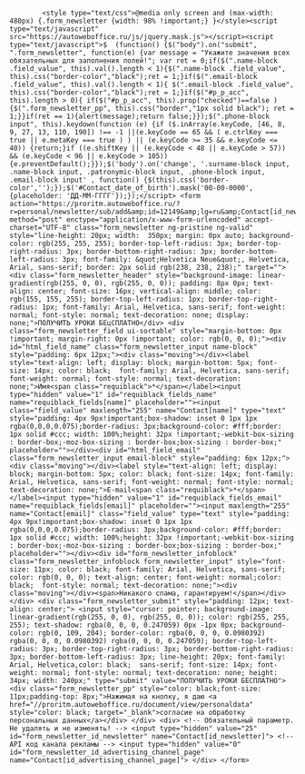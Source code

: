             <style type="text/css">@media only screen and (max-width: 480px) {.form_newsletter {width: 98% !important;} }</style><script type="text/javascript" src="https://autoweboffice.ru/js/jquery.mask.js"></script><script type="text/javascript">$	(function() {$("body").on("submit", ".form_newsletter", function(e) {var message = "Укажите значения всех обязательных для заполнения полей!"; var ret = 0;if($(".name-block .field_value", this).val().length < 1){$(".name-block .field_value", this).css("border-color","black");ret = 1;}if($(".email-block .field_value", this).val().length < 1){ $(".email-block .field_value", this).css("border-color","black");ret = 1;}if($("#p_p_acc", this).length > 0){ if($("#p_p_acc", this).prop("checked")==false ){$(".form_newsletter_pp", this).css("border","1px solid black"); ret = 1;}}if(ret == 1){alert(message);return false;}});$(".phone-block input", this).keydown(function (e) {if ($.inArray(e.keyCode, [46, 8, 9, 27, 13, 110, 190]) !== -1 ||(e.keyCode == 65 && ( e.ctrlKey === true || e.metaKey === true ) ) || (e.keyCode >= 35 && e.keyCode <= 40)) {return;}if ((e.shiftKey || (e.keyCode < 48 || e.keyCode > 57)) && (e.keyCode < 96 || e.keyCode > 105)) {e.preventDefault();}});$('body').on('change', '.surname-block input, .name-block input, .patronymic-block input, .phone-block input, .email-block input' , function() {$(this).css('border-color','');});$('#Contact_date_of_birth').mask('00-00-0000', {placeholder: 'ДД-ММ-ГГГГ'});});</script> <form action="https://proritm.autoweboffice.ru/?r=personal/newsletter/sub/add&amp;id=12149&amp;lg=ru&amp;Contact[id_newsletter]=25" method="post" enctype="application/x-www-form-urlencoded" accept-charset="UTF-8" class="form_newsletter ng-pristine ng-valid" style="line-height: 20px; width: 	350px; margin: 0px auto; background-color: rgb(255, 255, 255); border-top-left-radius: 3px; border-top-right-radius: 3px; border-bottom-right-radius: 3px; border-bottom-left-radius: 3px; font-family: &quot;Helvetica Neue&quot;, Helvetica, Arial, sans-serif; border: 2px solid rgb(238, 238, 238);" target=""> <div class="form_newsletter_header" style="background-image: linear-gradient(rgb(255, 0, 0), rgb(255, 0, 0)); padding: 8px 0px; text-align: center; font-size: 16px; vertical-align: middle; color: rgb(155, 155, 255); border-top-left-radius: 1px; border-top-right-radius: 1px; font-family: Arial, Helvetica, sans-serif; font-weight: normal; font-style: normal; text-decoration: none; display: none;">ПОЛУЧИТЬ УРОКИ БЕцСПЛАТНО</div> <div class="form_newsletter_field ui-sortable" style="margin-bottom: 0px !important; margin-right: 0px !important; color: rgb(0, 0, 0);"><div id="html_field_name" class="form_newsletter_input name-block" style="padding: 6px 12px;"><div class="moving"></div><label style="text-align: left; display: block; margin-bottom: 5px; font-size: 14px; color: black;  font-family: Arial, Helvetica, sans-serif; font-weight: normal; font-style: normal; text-decoration: none;">Имя<span class="requiblack">*</span></label><input type="hidden" value="1" id="requiblack_fields_name" name="requiblack_fields[name]" placeholder=""><input class="field_value" maxlength="255" name="Contact[name]" type="text" style="padding: 4px 9px!important;box-shadow: inset 0 1px 1px rgba(0,0,0,0.075);border-radius: 3px;background-color: #fff;border: 1px solid #ccc; width: 100%;height: 32px !important;-webkit-box-sizing : border-box;‌​-moz-box-sizing : border-box;box-sizing : border-box;" placeholder=""></div><div id="html_field_email" class="form_newsletter_input email-block" style="padding: 6px 12px;"><div class="moving"></div><label style="text-align: left; display: block; margin-bottom: 5px; color: black; font-size: 14px; font-family: Arial, Helvetica, sans-serif; font-weight: normal; font-style: normal; text-decoration: none;">E-mail<span class="requiblack">*</span></label><input type="hidden" value="1" id="requiblack_fields_email" name="requiblack_fields[email]" placeholder=""><input maxlength="255" name="Contact[email]" class="field_value" type="text" style="padding: 4px 9px!important;box-shadow: inset 0 1px 1px rgba(0,0,0,0.075);border-radius: 3px;background-color: #fff;border: 1px solid #ccc; width: 100%;height: 32px !important;-webkit-box-sizing : border-box;‌​-moz-box-sizing : border-box;box-sizing : border-box;" placeholder=""></div><div id="form_newsletter_infoblock" class="form_newsletter_infoblock form_newsletter_input" style="font-size: 11px; color: black; font-family: Arial, Helvetica, sans-serif; color: rgb(0, 0, 0); text-align: center; font-weight: normal;color: black;  font-style: normal; text-decoration: none;"><div class="moving"></div><span>Никакого спама, гарантируем!</span></div></div> <div class="form_newsletter_submit" style="padding: 12px; text-align: center;"> <input style="cursor: pointer; background-image: linear-gradient(rgb(255, 0, 0), rgb(255, 0, 0)); color: rgb(255, 255, 255); text-shadow: rgba(0, 0, 0, 0.247059) 0px -1px 0px; background-color: rgb(0, 109, 204); border-color: rgba(0, 0, 0, 0.0980392) rgba(0, 0, 0, 0.0980392) rgba(0, 0, 0, 0.247059); border-top-left-radius: 3px; border-top-right-radius: 3px; border-bottom-right-radius: 3px; border-bottom-left-radius: 3px; line-height: 20px; font-family: Arial, Helvetica,color: black;  sans-serif; font-size: 14px; font-weight: normal; font-style: normal; text-decoration: none; height: 34px; width: 240px;" type="submit" value="ПОЛУЧИТЬ УРОКИ БЕСПЛАТНО"><div class="form_newsletter_pp" style="color: black;font-size: 11px;padding-top: 8px;">Нажимая на кнопку, я даю <a href="//proritm.autoweboffice.ru/document/view/personaldata" style="color: black; target="_blank">согласие на обработку персональных данных</a></div> </div> <div> <!-- Обязательный параметр. Не удалять и не изменять! --> <input type="hidden" value="25" id="form_newsletter_id_newsletter" name="Contact[id_newsletter]"> <!-- API код канала рекламы --> <input type="hidden" value="0" id="form_newsletter_id_advertising_channel_page" name="Contact[id_advertising_channel_page]"> </div> </form>